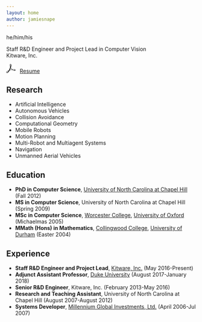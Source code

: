 ```yaml
---
layout: home
author: jamiesnape
---
```

he/him/his

Staff R&D Engineer and Project Lead in Computer Vision  
Kitware, Inc.

[![Adobe Acrobat Reader Logo](/assets/adobeacrobatreader.png)](assets/resume.pdf) &nbsp; [Resume](assets/resume.pdf)

## Research

* Artificial Intelligence
* Autonomous Vehicles
* Collision Avoidance
* Computational Geometry
* Mobile Robots
* Motion Planning
* Multi-Robot and Multiagent Systems
* Navigation
* Unmanned Aerial Vehicles

## Education

* **PhD in Computer Science**, [University of North Carolina at Chapel Hill](https://www.unc.edu/) (Fall 2012)
* **MS in Computer Science**, University of North Carolina at Chapel Hill (Spring 2009)
* **MSc in Computer Science**, [Worcester College](https://www.worc.ox.ac.uk/), [University of Oxford](https://www.ox.ac.uk/) (Michaelmas 2005)
* **MMath (Hons) in Mathematics**, [Collingwood College](https://www.dur.ac.uk/collingwood/), [University of Durham](https://www.dur.ac.uk/) (Easter 2004)

## Experience

* **Staff R&D Engineer and Project Lead**, [Kitware, Inc.](https://www.kitware.com/) (May 2016-Present)
* **Adjunct Assistant Professor**, [Duke University](https://duke.edu/) (August 2017-January 2018)
* **Senior R&D Engineer**, Kitware, Inc. (February 2013-May 2016)
* **Research and Teaching Assistant**, University of North Carolina at Chapel Hill (August 2007-August 2012)
* **Systems Developer**, [Millennium Global Investments, Ltd.](https://www.millenniumglobal.com/) (April 2006-Jul 2007)
